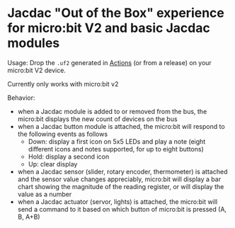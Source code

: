 # Jacdac "Out of the Box" experience for micro:bit V2 and basic Jacdac modules

Usage: Drop the `.uf2` generated in [Actions](https://github.com/microsoft/pxt-jacdac/actions) (or from a release) on your micro:bit V2 device.

Currently only works with micro:bit v2

Behavior:
 - when a Jacdac module is added to or removed from the bus, the micro:bit displays the new count of devices on the bus
 - when a Jacdac button module is attached, the micro:bit will respond to the following events as follows
    - Down: display a first icon on 5x5 LEDs and play a note (eight different icons and notes supported, for up to eight buttons)
    - Hold: display a second icon
    - Up: clear display
 - when a Jacdac sensor (slider, rotary encoder, thermometer) is attached and the sensor value changes appreciably, 
   micro:bit will display a bar chart showing the magnitude of the reading register, or will display the value as a number 
 - when a Jacdac actuator (servor, lights) is attached, the micro:bit will send a command to it based
   on which button of micro:bit is pressed (A, B, A+B)
